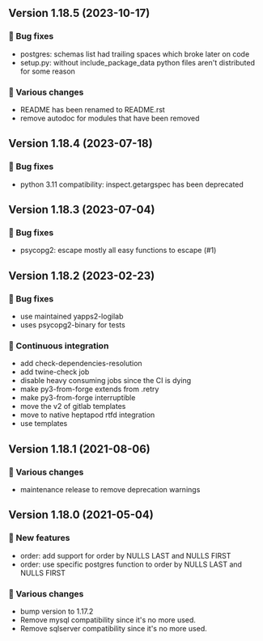 ## Version 1.18.5 (2023-10-17)
### 👷 Bug fixes

- postgres: schemas list had trailing spaces which broke later on code
- setup.py: without include_package_data python files aren't distributed for some reason

### 🤷 Various changes

- README has been renamed to README.rst
- remove autodoc for modules that have been removed

## Version 1.18.4 (2023-07-18)
### 👷 Bug fixes

- python 3.11 compatibility: inspect.getargspec has been deprecated

## Version 1.18.3 (2023-07-04)
### 👷 Bug fixes

- psycopg2: escape mostly all easy functions to escape (#1)

## Version 1.18.2 (2023-02-23)
### 👷 Bug fixes

- use maintained yapps2-logilab
- uses psycopg2-binary for tests

### 🤖 Continuous integration

- add check-dependencies-resolution
- add twine-check job
- disable heavy consuming jobs since the CI is dying
- make py3-from-forge extends from .retry
- make py3-from-forge interruptible
- move the v2 of gitlab templates
- move to native heptapod rtfd integration
- use templates

## Version 1.18.1 (2021-08-06)

### 🤷 Various changes

- maintenance release to remove deprecation warnings

## Version 1.18.0 (2021-05-04)
### 🎉 New features

- order: add support for order by NULLS LAST and NULLS FIRST
- order: use specific postgres function to order by NULLS LAST and NULLS FIRST

### 🤷 Various changes

- bump version to 1.17.2
- Remove mysql compatibility since it's no more used.
- Remove sqlserver compatibility since it's no more used.
